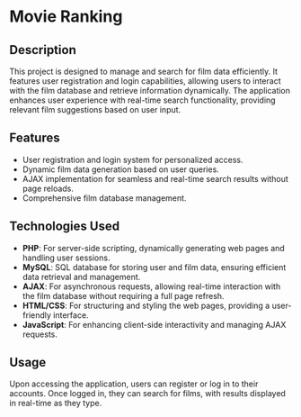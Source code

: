 # Movie Ranking

## Description

This project is designed to manage and search for film data efficiently. It features user registration and login capabilities, allowing users to interact with the film database and retrieve information dynamically. The application enhances user experience with real-time search functionality, providing relevant film suggestions based on user input.

## Features

- User registration and login system for personalized access.
- Dynamic film data generation based on user queries.
- AJAX implementation for seamless and real-time search results without page reloads.
- Comprehensive film database management.

## Technologies Used

- **PHP**: For server-side scripting, dynamically generating web pages and handling user sessions.
- **MySQL**: SQL database for storing user and film data, ensuring efficient data retrieval and management.
- **AJAX**: For asynchronous requests, allowing real-time interaction with the film database without requiring a full page refresh.
- **HTML/CSS**: For structuring and styling the web pages, providing a user-friendly interface.
- **JavaScript**: For enhancing client-side interactivity and managing AJAX requests.


## Usage

Upon accessing the application, users can register or log in to their accounts. Once logged in, they can search for films, with results displayed in real-time as they type.




